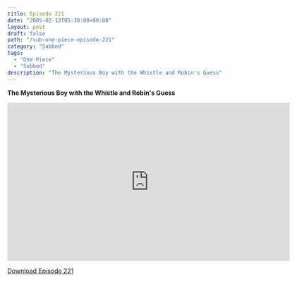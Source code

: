 ```yaml
---
title: Episode 221
date: "2005-02-13T05:30:00+00:00"
layout: post
draft: false
path: "/sub-one-piece-episode-221"
category: "Subbed"
tags:
  - "One Piece"
  - "Subbed"
description: "The Mysterious Boy with the Whistle and Robin's Guess"
---
```


**The Mysterious Boy with the Whistle and Robin's Guess**

<iframe width="640" height="360" src="https://www.rapidvideo.com/e/FXQGVO4US7" frameborder="0" marginwidth=0 marginheight=0 scrolling=no allowfullscreen></iframe>

<a href="http://ouo.io/qs/eCodkFEQ?s=https://rapidvid.to/d/https://www.rapidvideo.com/e/FXQGVO4US7">Download Episode 221</a>
